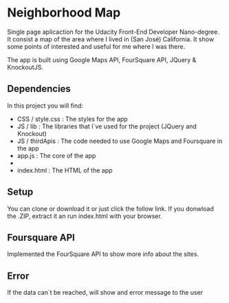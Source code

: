 # Neighborhood Map
  Single page aplicaction for the Udacity Front-End Developer Nano-degree.
  It consist a map of the area where I lived in (San José) California. It show some points of interested and useful for me where I was there.

  The app is built using Google Maps API, FourSquare API, JQuery & KnockoutJS.

## Dependencies
  In this project you will find:
  <ul>
    <li> CSS / style.css : The styles for the app</li>
    <li>JS / lib : The libraries that I´ve used for the project (JQuery and Knockout) </li>
    <li>JS / thirdApis : The code needed to use Google Maps and Foursquare in the app</li>
    <li>app.js : The core of the app</li>
    <li><menu.js : Small snippet to display the menu</li>
    <li>index.html : The HTML of the app</li>
  </ul>

## Setup
You can clone or download it or just click the follow link.
If you donwload the .ZIP, extract it an run index.html with your browser.

## Foursquare API
  Implemented the FourSquare API to show more info about the sites.
 
## Error
  If the data can´t be reached, will show and error message to the user
  
